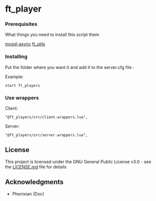 # ft_player

### Prerequisites

What things you need to install this script them

[mysql-async](https://github.com/brouznouf/fivem-mysql-async)
[ft_utils](https://github.com/FivemTools/ft_utils)

### Installing

Put the folder where you want it and add it to the server.cfg file :

Example:

```
start ft_players
```

### Use wrappers

Client:

```
"@ft_players/src/client.wrappers.lua",
```

Server:

```
"@ft_players/src/server.wrappers.lua",
```

## License

This project is licensed under the GNU General Public License v3.0 - see the [LICENSE.md](LICENSE.md) file for details

## Acknowledgments

* Phenixian (Doc)
